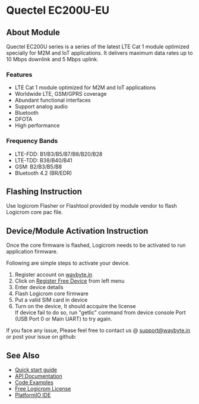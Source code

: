 # Quectel EC200U-EU

## About Module

Quectel EC200U series is a series of the latest LTE Cat 1 module optimized specially for M2M and IoT applications. It delivers maximum data rates up to 10 Mbps downlink and 5 Mbps uplink.

### Features

* LTE Cat 1 module optimized for M2M and IoT applications
* Worldwide LTE, GSM/GPRS coverage
* Abundant functional interfaces
* Support analog audio
* Bluetooth
* DFOTA
* High performance

### Frequency Bands

* LTE-FDD: B1/B3/B5/B7/B8/B20/B28
* LTE-TDD: B38/B40/B41
* GSM: B2/B3/B5/B8
* Bluetooth 4.2 (BR/EDR)

## Flashing Instruction

Use logicrom Flasher or Flashtool provided by module vendor to flash Logicrom core pac file.

## Device/Module Activation Instruction

Once the core firmware is flashed, Logicrom needs to be activated to run application firmware.

Following are simple steps to activate your device.

1. Register account on [waybyte.in](https://waybyte.in/register)
2. Click on [Register Free Device](https://waybyte.in/devices/register) from left menu
3. Enter device details
4. Flash Logicrom core firmware
5. Put a valid SIM card in device
6. Turn on the device, It should accquire the license\
   If device fail to do so, run "getlic" command from device console Port (USB Port 0 or Main UART) to try again.

If you face any issue, Please feel free to contact us @ support@waybyte.in or post your issue on github:

## See Also

* [Quick start guide](https://docs.logicrom.com/en/latest/book/quick_start.html)
* [API Documentation](https://docs.logicrom.com/en/latest/)
* [Code Examples](https://github.com/waybyte/platform-logicrom/tree/master/examples)
* [Free Logicrom License](https://waybyte.in/devices/register)
* [PlatformIO IDE](https://platformio.org/platformio-ide)
